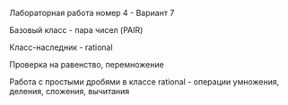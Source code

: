 Лабораторная работа номер 4 - Вариант 7

Базовый класс - пара чисел (PAIR)

Класс-наследник - rational

Проверка на равенство, перемножение

Работа с простыми дробями в классе rational - операции умножения, деления, сложения, вычитания
